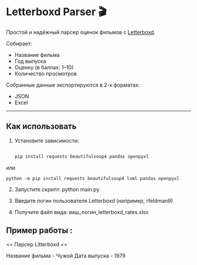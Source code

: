 # Letterboxd Parser 🎬

Простой и надёжный парсер оценок фильмов с [Letterboxd](https://letterboxd.com).

Собирает:
- Название фильма
- Год выпуска
- Оценку (в баллах: 1–10)
- Количество просмотров

Собранные данные экспортируются в 2-х форматах:

* JSON
* Excel
---

## Как использовать

1. Установите зависимости:
   ```bash 

   pip install requests beautifulsoup4 pandas openpyxl

или 

    python -m pip install requests beautifulsoup4 lxml pandas openpyxl

2. Запустите скрипт:
   python main.py


   
3. Введите логин пользователя Letterboxd (например, rfeldman9)

4. Получите файл вида: ваш_логин_letterboxd_rates.xlsx



 ## Пример работы :
 
   == Парсер Litterboxd ==

 Название фильма - Чужой 
 Дата выпуска - 1979
 







